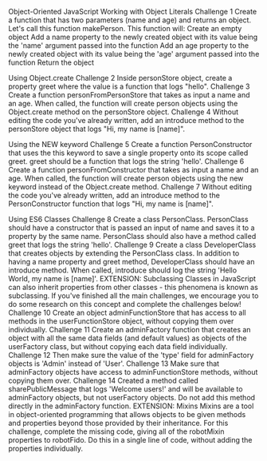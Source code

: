 Object-Oriented JavaScript
Working with Object Literals
Challenge 1
Create a function that has two parameters (name and age) and returns an object. Let's call this function makePerson. This function will:
Create an empty object
Add a name property to the newly created object with its value being the 'name' argument passed into the function
Add an age property to the newly created object with its value being the 'age' argument passed into the function
Return the object

Using Object.create
Challenge 2
Inside personStore object, create a property greet where the value is a function that logs "hello".
Challenge 3
Create a function personFromPersonStore that takes as input a name and an age. When called, the function will create person objects using the Object.create method on the personStore object.
Challenge 4
Without editing the code you've already written, add an introduce method to the personStore object that logs "Hi, my name is [name]".

Using the NEW keyword
Challenge 5
Create a function PersonConstructor that uses the this keyword to save a single property onto its scope called greet. greet should be a function that logs the string 'hello'.
Challenge 6
Create a function personFromConstructor that takes as input a name and an age. When called, the function will create person objects using the new keyword instead of the Object.create method.
Challenge 7
Without editing the code you've already written, add an introduce method to the PersonConstructor function that logs "Hi, my name is [name]".

Using ES6 Classes
Challenge 8
Create a class PersonClass. PersonClass should have a constructor that is passed an input of name and saves it to a property by the same name. PersonClass should also have a method called greet that logs the string 'hello'.
Challenge 9
Create a class DeveloperClass that creates objects by extending the PersonClass class. In addition to having a name property and greet method, DeveloperClass should have an introduce method. When called, introduce should log the string 'Hello World, my name is [name]'.
EXTENSION: Subclassing
Classes in JavaScript can also inherit properties from other classes - this phenomena is known as subclassing. If you've finished all the main challenges, we encourage you to do some research on this concept and complete the challenges below!
Challenge 10
Create an object adminFunctionStore that has access to all methods in the userFunctionStore object, without copying them over individually.
Challenge 11
Create an adminFactory function that creates an object with all the same data fields (and default values) as objects of the userFactory class, but without copying each data field individually.
Challenge 12
Then make sure the value of the 'type' field for adminFactory objects is 'Admin' instead of 'User'.
Challenge 13
Make sure that adminFactory objects have access to adminFunctionStore methods, without copying them over.
Challenge 14
Created a method called sharePublicMessage that logs 'Welcome users!' and will be available to adminFactory objects, but not userFactory objects. Do not add this method directly in the adminFactory function.
EXTENSION: Mixins
Mixins are a tool in object-oriented programming that allows objects to be given methods and properties beyond those provided by their inheritance. For this challenge, complete the missing code, giving all of the robotMixin properties to robotFido. Do this in a single line of code, without adding the properties individually.